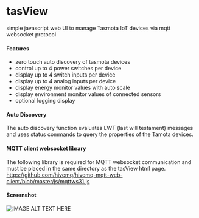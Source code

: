 # tasView
simple javascript web UI to manage Tasmota IoT devices via mqtt websocket protocol
#### Features
* zero touch auto discovery of tasmota devices
* control up to 4 power switches per device
* display up to 4 switch inputs per device
* display up to 4 analog inputs per device
* display energy monitor values with auto scale
* display environment monitor values of connected sensors
* optional logging display
#### Auto Discovery
The auto discovery function evaluates LWT (last will testament) messages and uses status commands to query the properties of the Tamota devices.
#### MQTT client websocket library
The following library is required for MQTT websocket communication and must be placed in the same directory as the tasView html page.
https://github.com/hivemq/hivemq-mqtt-web-client/blob/master/js/mqttws31.js
#### Screenshot
![IMAGE ALT TEXT HERE](http://www.dorstel.de/github/tasView.png)
